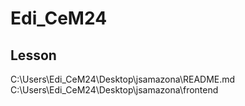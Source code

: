 # Edi_CeM24

## Lesson
C:\Users\Edi_CeM24\Desktop\jsamazona\README.md
C:\Users\Edi_CeM24\Desktop\jsamazona\frontend
